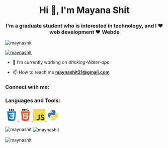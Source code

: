 <h1 align="center">Hi 👋, I'm Mayana Shit</h1>
<h3 align="center">I'm a graduate student who is interested in technology, and I ❤web development ❤ Webde</h3>

<p align="left"> <img src="https://komarev.com/ghpvc/?username=maynashit&label=Profile%20views&color=0e75b6&style=flat" alt="maynashit" /> </p>

<p align="left"> <a href="https://github.com/ryo-ma/github-profile-trophy"><img src="https://github-profile-trophy.vercel.app/?username=maynashit" alt="maynashit" /></a> </p>

- 🔭 I’m currently working on *drinking-Water-app*

- 📫 How to reach me **maynashit21@gmail.com**

<h3 align="left">Connect with me:</h3>
<p align="left">
</p>

<h3 align="left">Languages and Tools:</h3>
<p align="left"> <a href="https://www.w3schools.com/css/" target="_blank" rel="noreferrer"> <img src="https://raw.githubusercontent.com/devicons/devicon/master/icons/css3/css3-original-wordmark.svg" alt="css3" width="40" height="40"/> </a> <a href="https://www.w3.org/html/" target="_blank" rel="noreferrer"> <img src="https://raw.githubusercontent.com/devicons/devicon/master/icons/html5/html5-original-wordmark.svg" alt="html5" width="40" height="40"/> </a> <a href="https://developer.mozilla.org/en-US/docs/Web/JavaScript" target="_blank" rel="noreferrer"> <img src="https://raw.githubusercontent.com/devicons/devicon/master/icons/javascript/javascript-original.svg" alt="javascript" width="40" height="40"/> </a> <a href="https://www.python.org" target="_blank" rel="noreferrer"> <img src="https://raw.githubusercontent.com/devicons/devicon/master/icons/python/python-original.svg" alt="python" width="40" height="40"/> </a> </p>

<p><img align="left" src="https://github-readme-stats.vercel.app/api/top-langs?username=maynashit&show_icons=true&locale=en&layout=compact" alt="maynashit" /></p>

<p>&nbsp;<img align="center" src="https://github-readme-stats.vercel.app/api?username=maynashit&show_icons=true&locale=en" alt="maynashit" /></p>

<p><img align="center" src="https://github-readme-streak-stats.herokuapp.com/?user=maynashit&" alt="maynashit" /></p>
